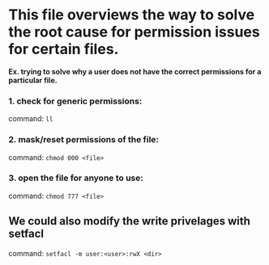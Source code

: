 # This file overviews the way to solve the root cause for permission issues for certain files. 

**Ex. trying to solve why a user does not have the correct permissions for a particular file.**

### 1. check for generic permissions:
command: ```ll```

### 2. mask/reset permissions of the file: 
command: ```chmod 000 <file>```

### 3. open the file for anyone to use: 
command: ```chmod 777 <file>```


## We could also modify the write privelages with setfacl 
command: ```setfacl -m user:<user>:rwX <dir>```





